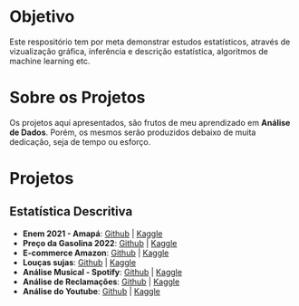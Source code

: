 # Objetivo
Este respositório tem por meta demonstrar estudos estatísticos, através de vizualização gráfica, inferência e descrição estatística, algoritmos de machine learning etc.
# Sobre os Projetos
Os projetos aqui apresentados, são frutos de meu aprendizado em **Análise de Dados**. Porém, os mesmos serão produzidos debaixo de muita dedicação, seja de tempo ou esforço.
# Projetos
## Estatística Descritiva
* **Enem 2021 - Amapá**: [Github](https://github.com/pyrataria/data_analytics/blob/main/enem_2021_ap) | [Kaggle](https://www.kaggle.com/code/adelinoalmeida/enem-2021-ap)
* **Preço da Gasolina 2022**: [Github](https://github.com/pyrataria/data_analytics/blob/main/preco_gasolina2022) | [Kaggle](https://www.kaggle.com/code/adelinoalmeida/preco-gasolina-etanol2022)
* **E-commerce Amazon**: [Github](https://github.com/pyrataria/data_analytics/blob/main/ecommerce_amazon) | [Kaggle](https://www.kaggle.com/code/adelinoalmeida/ecommerce-amazon)
* **Louças sujas**: [Github](https://github.com/pyrataria/data_analytics/blob/main/loucas_sujas) | [Kaggle](https://www.kaggle.com/code/adelinoalmeida/loucas-sujas)
* **Análise Musical - Spotify**: [Github](https://github.com/pyrataria/data_analytics/blob/main/spotipy) | [Kaggle](https://www.kaggle.com/code/adelinoalmeida/spotipy)
* **Análise de Reclamações**: [Github](https://github.com/pyrataria/data_analytics/blob/main/analise_reclamacoes) | [Kaggle](https://www.kaggle.com/code/adelinoalmeida/analise-reclamacoes)
* **Análise do Youtube**: [Github](https://github.com/pyrataria/data_analytics/blob/main/analise_youtube) | [Kaggle](https://www.kaggle.com/code/adelinoalmeida/analise-youtube)